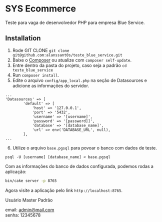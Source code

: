 # SYS Ecommerce

Teste para vaga de desenvolvedor PHP para empresa Blue Service.

## Installation

1. Rode GIT CLONE `git clone git@github.com:alanssant0s/teste_blue_service.git` 
2. Baixe o [Composer](https://getcomposer.org/doc/00-intro.md) ou atualize com `composer self-update`.
3. Entre dentro da pasta do projeto, caso seja a padrão `cd teste_blue_service`
4. Run `composer install`.
5. Edite o arquivo `config/app_local.php` na seção de Datasources e adicione as informações do servidor.

```
...
'Datasources' => [
        'default' => [
            'host' => '127.0.0.1',
            'port' => '5432',
            'username' => '[username]',
            'password' => '[password]]',
            'database' => '[database_name]',
            'url' => env('DATABASE_URL', null),
        ],
...
```

6. Utilize o arquivo `base.pgsql` para povoar o banco com dados de teste. 

```
psql -U [username] [database_name] < base.pgsql
```

Com as informações do banco de dados configurada, podemos rodas a aplicação:

```bash
bin/cake server -p 8765
```

Agora visite a aplicação pelo link `http://localhost:8765`.

Usuário Master Padrão

email: admin@mail.com <br>
senha: 12345678

